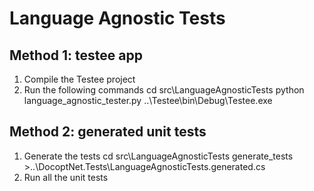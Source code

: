 Language Agnostic Tests
=======================

Method 1: testee app
--------------------
1. Compile the Testee project
2. Run the following commands
	cd src\LanguageAgnosticTests
    python language_agnostic_tester.py ..\Testee\bin\Debug\Testee.exe

Method 2: generated unit tests
------------------------------

1. Generate the tests
	cd src\LanguageAgnosticTests
    generate_tests >..\DocoptNet.Tests\LanguageAgnosticTests.generated.cs
2. Run all the unit tests
